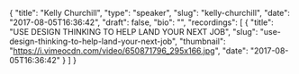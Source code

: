 {
  "title": "Kelly Churchill",
  "type": "speaker",
  "slug": "kelly-churchill",
  "date": "2017-08-05T16:36:42",
  "draft": false,
  "bio": "",
  "recordings": [
    {
      "title": "USE DESIGN THINKING TO HELP LAND YOUR NEXT JOB",
      "slug": "use-design-thinking-to-help-land-your-next-job",
      "thumbnail": "https://i.vimeocdn.com/video/650871796_295x166.jpg",
      "date": "2017-08-05T16:36:42"
    }
  ]
}